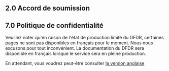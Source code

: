 ## 2.0 Accord de soumission
## 7.0 Politique de confidentialité
Veuillez noter qu'en raison de l'état de production limité du DFDR, certaines pages ne sont pas disponibles en français pour le moment. Nous nous excusons pour tout inconvénient. La documentation du DFDR sera disponible en français lorsque le service sera en pleine production. 

En attendant, vous voudrez peut-être consulter [la version anglaise](/docs/en/terms_of_service/)
